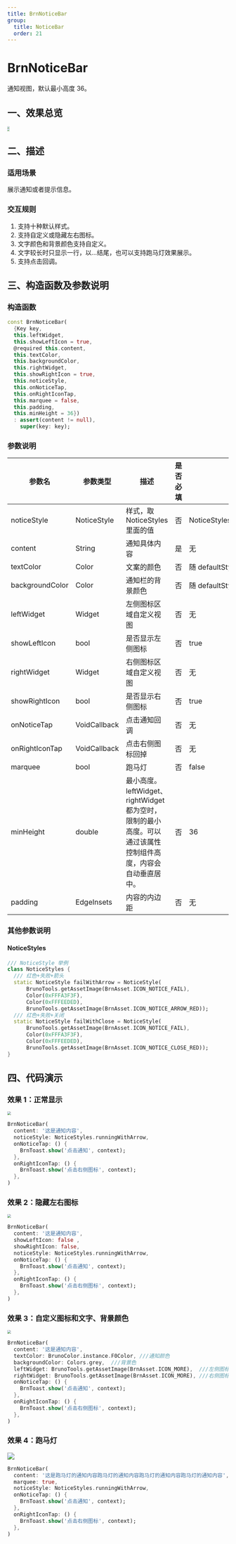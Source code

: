 ```yaml
---
title: BrnNoticeBar
group:
  title: NoticeBar
  order: 21
---
```


# BrnNoticeBar

通知视图，默认最小高度 36。

## 一、效果总览

<img src="./img/BrnNoticeBarIntro1.png" style="zoom: 33%;" />
<br/>
<img src="./img/BrnNoticeBarIntro2.png" style="zoom: 33%;" />

## 二、描述

### 适用场景

展示通知或者提示信息。

### 交互规则

1. 支持十种默认样式。
2. 支持自定义或隐藏左右图标。
3. 文字颜色和背景颜色支持自定义。
4. 文字较长时只显示一行，以...结尾，也可以支持跑马灯效果展示。
5. 支持点击回调。

## 三、构造函数及参数说明

### 构造函数

```dart
const BrnNoticeBar(
  {Key key,
  this.leftWidget,
  this.showLeftIcon = true,
  @required this.content,
  this.textColor,
  this.backgroundColor,
  this.rightWidget,
  this.showRightIcon = true,
  this.noticeStyle,
  this.onNoticeTap,
  this.onRightIconTap,
  this.marquee = false,
  this.padding,
  this.minHeight = 36})
  : assert(content != null),
    super(key: key);
```

### 参数说明

| 参数名          | 参数类型     | 描述                                                                                                         | 是否必填 | 默认值                        |
| --------------- | ------------ | ------------------------------------------------------------------------------------------------------------ | -------- | ----------------------------- |
| noticeStyle     | NoticeStyle  | 样式，取 NoticeStyles 里面的值                                                                               | 否       | NoticeStyles.runningWithArrow |
| content         | String       | 通知具体内容                                                                                                 | 是       | 无                            |
| textColor       | Color        | 文案的颜色                                                                                                   | 否       | 随 defaultStyle 改变          |
| backgroundColor | Color        | 通知栏的背景颜色                                                                                             | 否       | 随 defaultStyle 改变          |
| leftWidget      | Widget       | 左侧图标区域自定义视图                                                                                       | 否       | 无                            |
| showLeftIcon    | bool         | 是否显示左侧图标                                                                                             | 否       | true                          |
| rightWidget     | Widget       | 右侧图标区域自定义视图                                                                                       | 否       | 无                            |
| showRightIcon   | bool         | 是否显示右侧图标                                                                                             | 否       | true                          |
| onNoticeTap     | VoidCallback | 点击通知回调                                                                                                 | 否       | 无                            |
| onRightIconTap  | VoidCallback | 点击右侧图标回掉                                                                                             | 否       | 无                            |
| marquee         | bool         | 跑马灯                                                                                                       | 否       | false                         |
| minHeight       | double       | 最小高度。leftWidget、rightWidget 都为空时，限制的最小高度。可以通过该属性控制组件高度，内容会自动垂直居中。 | 否       | 36                            |
| padding         | EdgeInsets   | 内容的内边距                                                                                                 | 否       | 无                            |

### 其他参数说明

#### NoticeStyles

```dart
/// NoticeStyle 举例
class NoticeStyles {
  /// 红色+失败+箭头
  static NoticeStyle failWithArrow = NoticeStyle(
      BrunoTools.getAssetImage(BrnAsset.ICON_NOTICE_FAIL),
      Color(0xFFFA3F3F),
      Color(0xFFFEEDED),
      BrunoTools.getAssetImage(BrnAsset.ICON_NOTICE_ARROW_RED));
  /// 红色+失败+关闭
  static NoticeStyle failWithClose = NoticeStyle(
      BrunoTools.getAssetImage(BrnAsset.ICON_NOTICE_FAIL),
      Color(0xFFFA3F3F),
      Color(0xFFFEEDED),
      BrunoTools.getAssetImage(BrnAsset.ICON_NOTICE_CLOSE_RED));
}
```

## 四、代码演示

### 效果 1：正常显示

<img src="./img/BrnNoticeBarDemo1.png" style="zoom: 50%;" />

```dart
BrnNoticeBar(
  content: '这是通知内容',
  noticeStyle: NoticeStyles.runningWithArrow,
  onNoticeTap: () {
    BrnToast.show('点击通知', context);
  },
  onRightIconTap: () {
    BrnToast.show('点击右侧图标', context);
  },
)
```

### 效果 2：隐藏左右图标

<img src="./img/BrnNoticeBarDemo2.png" style="zoom:50%;" />

```dart
BrnNoticeBar(
  content: '这是通知内容',
  showLeftIcon: false ,
  showRightIcon: false,
  noticeStyle: NoticeStyles.runningWithArrow,
  onNoticeTap: () {
    BrnToast.show('点击通知', context);
  },
  onRightIconTap: () {
    BrnToast.show('点击右侧图标', context);
  },
)
```

### 效果 3：自定义图标和文字、背景颜色

<img src="./img/BrnNoticeBarDemo3.png" style="zoom:50%;" />

```dart
BrnNoticeBar(
  content: '这是通知内容',
  textColor: BrunoColor.instance.F0Color, ///通知颜色
  backgroundColor: Colors.grey,  ///背景色
  leftWidget: BrunoTools.getAssetImage(BrnAsset.ICON_MORE),  ///左侧图标
  rightWidget: BrunoTools.getAssetImage(BrnAsset.ICON_MORE), ///右侧图标
  onNoticeTap: () {
    BrnToast.show('点击通知', context);
  },
  onRightIconTap: () {
    BrnToast.show('点击右侧图标', context);
  },
)
```

### 效果 4：跑马灯

![](./img/BrnNoticeBarDemo4.gif)

```dart
BrnNoticeBar(
  content: '这是跑马灯的通知内容跑马灯的通知内容跑马灯的通知内容跑马灯的通知内容',
  marquee: true,
  noticeStyle: NoticeStyles.runningWithArrow,
  onNoticeTap: () {
    BrnToast.show('点击通知', context);
  },
  onRightIconTap: () {
    BrnToast.show('点击右侧图标', context);
  },
)
```
